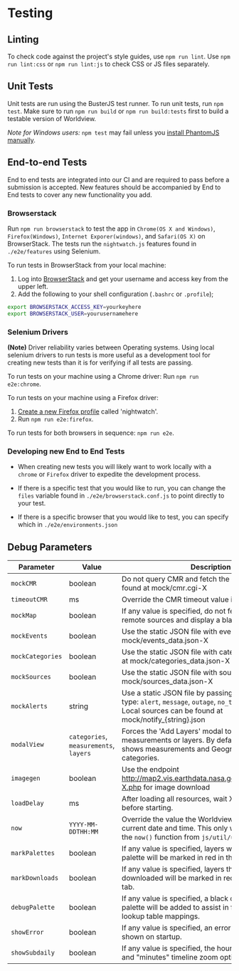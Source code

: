 
# Testing

## Linting

To check code against the project's style guides, use `npm run lint`.
Use `npm run lint:css` or `npm run lint:js` to check CSS or JS files separately.

## Unit Tests

Unit tests are run using the BusterJS test runner. To run unit tests, run
`npm test`. Make sure to run `npm run build` or `npm run build:tests` first to
build a testable version of Worldview.

*Note for Windows users:* `npm test` may fail unless you [install PhantomJS manually](http://phantomjs.org/download.html).

## End-to-end Tests
End to end tests are integrated into our CI and are required to pass before a submission is accepted. New features should be accompanied by End to End tests to cover any new functionality you add.

### Browserstack

Run `npm run browserstack`  to test the app in `Chrome(OS X and Windows)`, `Firefox(Windows)`, `Internet Exporer(windows)`, and `Safari(OS X)` on BrowserStack. The tests run the `nightwatch.js` features found in `./e2e/features` using Selenium.

To run tests in BrowserStack from your local machine:

1) Log into [BrowserStack](https://www.browserstack.com/automate) and get your username and access key from the upper left.
2) Add the following to your shell configuration (`.bashrc` or `.profile`);

```bash
export BROWSERSTACK_ACCESS_KEY=yourkeyhere
export BROWSERSTACK_USER=yourusernamehere
```
### Selenium Drivers
 **(Note)** Driver reliability varies between Operating systems. Using local selenium drivers to run tests is more useful as a development tool for creating new tests than it is for verifying if all tests are passing.

To run tests on your machine using a Chrome driver: Run `npm run e2e:chrome`.

To run tests on your machine using a Firefox driver:

1) [Create a new Firefox profile](https://developer.mozilla.org/en-US/Firefox/Multiple_profiles) called 'nightwatch'.
2) Run `npm run e2e:firefox`.

To run tests for both browsers in sequence: `npm run e2e`.

### Developing new End to End Tests
* When creating new tests you will likely want to work locally with a `chrome` or `Firefox` driver to expedite the development process.

* If there is a specific test that you would like to run, you can change the `files` variable found in `./e2e/browserstack.conf.js` to point directly to your test.
* If there is a specific browser that you would like to test, you can specify which in `./e2e/environments.json`

## Debug Parameters

| Parameter | Value | Description |
| --------- | ----- | ----------- |
| `mockCMR` | boolean | Do not query CMR and fetch the static JSON file found at mock/cmr.cgi-X |
| `timeoutCMR` | ms | Override the CMR timeout value in milliseconds |
| `mockMap` | boolean | If any value is specified, do not fetch tiles from remote sources and display a blank map |
| `mockEvents` | boolean | Use the static JSON file with event feeds found at mock/events\_data.json-X |
| `mockCategories` | boolean | Use the static JSON file with categories feeds found at mock/categories\_data.json-X |
| `mockSources` | boolean | Use the static JSON file with sources feeds found at mock/sources\_data.json-X |
| `mockAlerts` | string | Use a static JSON file by passing the notification type: `alert`, `message`, `outage`, `no_types`, or `all_types`. Local sources can be found at mock/notify_{string}.json |
| `modalView` | `categories`, `measurements`, `layers` | Forces the 'Add Layers' modal to display categories, measurements or layers. By default Artic/Antarctic shows measurements and Geographic shows categories. |
| `imagegen` | boolean | Use the endpoint http://map2.vis.earthdata.nasa.gov/imagegen/index-X.php for image download  |
| `loadDelay` | ms | After loading all resources, wait X milliseconds before starting. |
| `now` | `YYYY-MM-DDTHH:MM` | Override the value the Worldview uses for the current date and time. This only works when using the `now()` function from `js/util/util.js`. |
| `markPalettes` | boolean | If any value is specified, layers with an assigned palette will be marked in red in the Add Layers . |
| `markDownloads` | boolean | If any value is specified, layers that can be downloaded will be marked in red in the Add Layers tab. |
| `debugPalette` | boolean | If any value is specified, a black debugging custom palette will be added to assist in finding invalid lookup table mappings. |
| `showError` | boolean | If any value is specified, an error dialog will be shown on startup. |
| `showSubdaily` | boolean | If any value is specified, the hour input, minute input and "minutes" timeline zoom option will be shown. |
